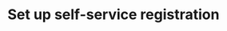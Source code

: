 ---
title: Set up self-service registration
meta:
  - name: description
    content: Okta's self-service registration lets you configure a custom app or the Okta homepage for use when users self-register.
layout: Guides
sections:
 - overview
 - configure-self-service-registration-policy
 - disable-security-image
 - customize-link-in-widget
---